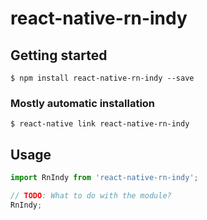 # react-native-rn-indy

## Getting started

`$ npm install react-native-rn-indy --save`

### Mostly automatic installation

`$ react-native link react-native-rn-indy`

## Usage
```javascript
import RnIndy from 'react-native-rn-indy';

// TODO: What to do with the module?
RnIndy;
```
